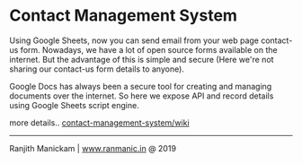 # Contact Management System

Using Google Sheets, now you can send email from your web page contact-us form. Nowadays, we have a lot of open source forms available on the internet. But the advantage of this is simple and secure (Here we're not sharing our contact-us form details to anyone).

Google Docs has always been a secure tool for creating and managing documents over the internet. So here we expose API and record details using Google Sheets script engine.

more details.. [contact-management-system/wiki](https://blog.ranmanic.in/opensource/contact-management-system)

-----------------------------------------
Ranjith Manickam | www.ranmanic.in @ 2019
